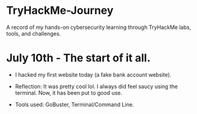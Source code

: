 # TryHackMe-Journey
A record of my hands-on cybersecurity learning through TryHackMe labs, tools, and challenges.

# July 10th - The start of it all.
- I hacked my first website today (a fake bank account website).
- Reflection: It was pretty cool lol. I always did feel saucy using the terminal. Now, it has been put to good use.

- Tools used: GoBuster, Terminal/Command Line.
